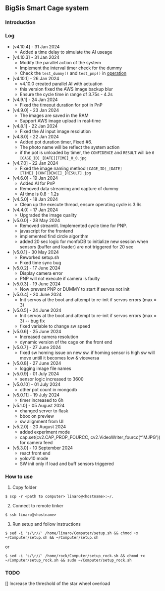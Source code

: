 ## BigSis Smart Cage system

### Introduction

### Log

- [v4.10.4] - 31 Jan 2024
  - Added a time delay to simulate the AI useage
- [v4.10.3] - 31 Jan 2024
  - Modify the parallel action of the system
  - Implement the interval timer check for the dummy
  - Check the `test_dummy()` and `test_pnp()` in [operation](src/operation/__init__.py)
- [v4.10.1] - 26 Jan 2024
  - v4.10.0 created parallel AI with actuation
  - this version fixed the AWS image backup blur
  - Ensure the cycle time in range of 3.75s - 4.2s
- [v4.9.1] - 24 Jan 2024
  - Fixed the timeout duration for pot in PnP
- [v4.9.0] - 23 Jan 2024
  - The images are saved in the RAM
  - Support AWS image upload in real-time
- [v4.8.1] - 22 Jan 2024
  - Fixed the AI input image resolution
- [v4.8.0] - 22 Jan 2024
  - Added pot duration timer, Fixed #6.
  - The photo name will be reflect the system action
  - if the pot is unloaded by timer, the `CONFIDENCE` and `RESULT` will be `0`
    `[CAGE_ID]_[DATE][TIME]_0_0.jpg`
- [v4.7.0] - 22 Jan 2024
  - Fixed the image naming method
    `[CAGE_ID]_[DATE][TIME]_[CONFIDENCE]_[RESULT].jpg`
- [v4.6.0] - 19 Jan 2024
  - Added AI for PnP
  - Removed data streaming and capture of dummy
  - AI time is 0.8 - 1.2s
- [v4.5.0] - 18 Jan 2024
  - Clean up the execute thread, ensure operating cycle is 3.6s
- [v4.4.0] - 17 Jan 2024
  - Upgraded the image quality
- [v5.0.0] - 28 May 2024
  - Removed streamlit. Implemented cycle time for PNP.
  - javascript for the frontend
  - implemented find circle algorithm
  - added 20 sec logic for monfoDB to initialize new session when sensors (buffer and loader) are not triggered for 20 sec
- [v5.0.1] - 30 May 2024
  - Reworked setup.sh
  - Fixed time sync bug
- [v5.0.2] - 17 June 2024
  - Display camera error
  - PNP will not execute if camera is faulty
- [v5.0.3] - 19 June 2024
  - Now prevent PNP or DUMMY to start if servos not init
- [v5.0.4] - 20 June 2024
  - Init servos at the boot and attempt to re-init if servos errors (max = 3)
- [v5.0.5] - 24 June 2024
  - Init servos at the boot and attempt to re-init if servos errors (max = 3) -- bug fix
  - fixed variable to change sw speed
- [v5.0.6] - 25 June 2024
  - Increased camera resolution
  - dynamic version of the cage on the front end
- [v5.0.7] - 27 June 2024
  - fixed sw homing issue on new sw. if homing sensor is high sw will move untill it becomes low & viceversa
- [v5.0.8] - 27 June 2024
  - logging image file names
- [v5.0.9] - 01 July 2024
  - sensor logic increased to 3600
- [v5.0.10] - 01 July 2024
  - other pot count in mongodb
- [v5.0.11] - 19 July 2024
  - timer increased to 6h
- [v5.1.0] - 05 August 2024
  - changed server to flask
  - bbox on preview
  - sw alignment from UI
- [v5.2.0] - 20 August 2024
  - added experiment mode
  - cap.set(cv2.CAP_PROP_FOURCC, cv2.VideoWriter_fourcc(\*'MJPG')) for camera feed
- [v5.3.0] - 10 September 2024
  - react front end
  - yolov10 mode
  - SW init only if load and buff sensors triggered

### How to use

1. Copy folder

```
$ scp -r <path to computer> linaro@<hostname>:~/.
```

2. Connect to remote tinker

```
$ ssh linaro@<hostname>
```

3. Run setup and follow instructions

```
$ sed -i 's/\r//' /home/linaro/Computer/setup.sh && chmod +x ~/Computer/setup.sh && ~/Computer/setup.sh
```

or

```
$ sed -i 's/\r//' /home/rock/Computer/setup_rock.sh && chmod +x ~/Computer/setup_rock.sh && sudo ~/Computer/setup_rock.sh
```

### TODO

[] Increase the threshold of the star wheel overload

